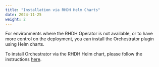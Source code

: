 ```yaml
---
title: "Installation via RHDH Helm Charts"
date: 2024-11-25
weight: 2
---
```


For environments where the RHDH Operator is not available, or to have more control on the deployment, you can install the Orchestrator plugin using Helm charts.

To install Orchestrator via the RHDH Helm chart, please follow the instructions [here](https://github.com/rhdhorchestrator/rhdh-chart/tree/main/charts/backstage#:~:text=Installing%20RHDH%20with%20Orchestrator%20on%20OpenShift).
